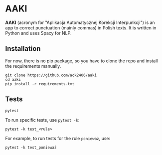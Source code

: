 # AAKI

**AAKI** (acronym for "Aplikacja Automatycznej Korekcji Interpunkcji") is an app to correct punctuation (mainly commas) in Polish texts. It is written in Python and uses Spacy for NLP.



## Installation

For now, there is no pip package, so you have to clone the repo and install the requirements manually.

```
git clone https://github.com/ack2406/aaki
cd aaki
pip install -r requirements.txt
```

## Tests

```
pytest
```

To run specific tests, use `pytest -k`:

```
pytest -k test_<rule>
```

For example, to run tests for the rule `ponieważ`, use:

```
pytest -k test_ponieważ
```